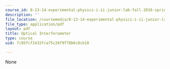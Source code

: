 ```yaml
---
course_id: 8-13-14-experimental-physics-i-ii-junior-lab-fall-2016-spring-2017
description: ''
file_location: /coursemedia/8-13-14-experimental-physics-i-ii-junior-lab-fall-2016-spring-2017/7c85fcf2432fca75c26f9f78b6c8cb18_MIT8_13-14F16-S17expIII.pdf
file_type: application/pdf
layout: pdf
title: Optical Interferometer
type: course
uid: 7c85fcf2432fca75c26f9f78b6c8cb18

---
```

None